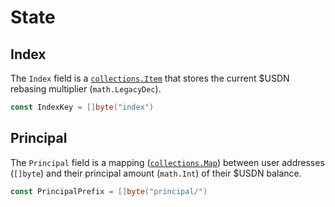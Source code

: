 # State

## Index

The `Index` field is a [`collections.Item`][item] that stores the current $USDN rebasing multiplier (`math.LegacyDec`).

```go
const IndexKey = []byte("index")
```

## Principal

The `Principal` field is a mapping ([`collections.Map`][map]) between user addresses (`[]byte`) and their principal amount (`math.Int`) of their $USDN balance.

```go
const PrincipalPrefix = []byte("principal/")
```

[item]: https://docs.cosmos.network/v0.50/build/packages/collections#item
[map]: https://docs.cosmos.network/v0.50/build/packages/collections#map
